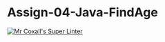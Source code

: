 # Assign-04-Java-FindAge
[![Mr Coxall's Super Linter](https://github.com/ICS4U-Programming-JohnnatanYM/Assign-04-Java-FindAge/workflows/Mr%20Coxall's%20Super%20Linter/badge.svg)](https://github.com/ICS4U-Programming-JohnnatanYM/Assign-04-Java-FindAge/actions/)

